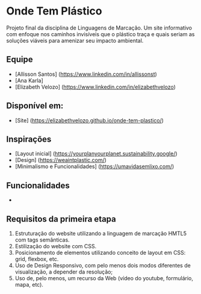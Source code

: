 # Onde Tem Plástico

Projeto final da disciplina de Linguagens de Marcação. Um site informativo com enfoque nos caminhos invisíveis que o plástico traça e quais seriam as soluções viáveis para amenizar seu impacto ambiental. 

## Equipe

- [Allisson Santos] (https://www.linkedin.com/in/allissonst)
- [Ana Karla]
- [Elizabeth Velozo] (https://www.linkedin.com/in/elizabethvelozo)

## Disponível em:

- [Site] (https://elizabethvelozo.github.io/onde-tem-plastico/)

## Inspirações

- [Layout inicial] (https://yourplanyourplanet.sustainability.google/)
- [Design] (https://weaintplastic.com/)
- [Minimalismo e Funcionalidades] (https://umavidasemlixo.com/)

## Funcionalidades

-

## Requisitos da primeira etapa

1. Estruturação do website utilizando a linguagem de marcação HMTL5 com tags semânticas.
2. Estilização do website com CSS.
3. Posicionamento de elementos utilizando conceito de layout em CSS: grid, flexbox, etc.
4. Uso de Design Responsivo, com pelo menos dois modos diferentes de visualização, a depender da  resolução;
5. Uso de, pelo menos, um recurso da Web (vídeo do youtube, formulário, mapa, etc).